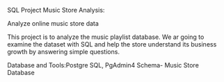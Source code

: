 SQL Project Music Store Analysis:

Analyze online music store data

This project is to analyze the music playlist database. We ar going to examine the dataset with SQL and help the store understand its business growth by answering simple questions.


Database and Tools:Postgre SQL, PgAdmin4
Schema- Music Store Database

